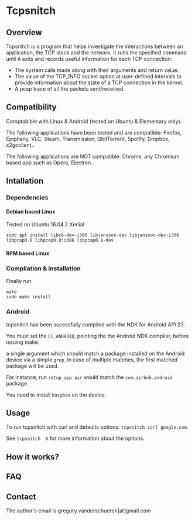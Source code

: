 # Tcpsnitch

## Overview

Tcpsnitch is a program that helps investigate the interactions between an application, the TCP stack and the network. It runs the specified command until it exits and records useful information for each TCP connection:
- The system calls made along with their arguments and return value.
- The value of the TCP\_INFO socket option at user-defined intervals to provide information about the state of a TCP connection in the kernel.
- A pcap trace of all the packets sent/received.

## Compatibility

Comptabible with Linux & Android (tested on Ubuntu & Elementary only).

The following applications have been tested and are compatible: Firefox, Epiphany, VLC, Steam, Transmission, QbitTorrent, Spotify, Dropbox, x2goclient..

The following applications are NOT compatible: Chrome, any Chromium based app such as Opera, Electron..

## Intallation

### Dependencies

#### Debian based Linux

Tested on Ubuntu 16.04.2 Xenial

```
sudo apt install libc6-dev-i386 libjansson-dev libjansson-dev:i386 libpcap0.8 libpcap0.8:i386 libpcap0.8-dev
```

#### RPM based Linux


### Compilation & installation

Finally run:
```
make
sudo make install
```

### Android

tcpsnitch has been sucessfully compiled with the NDK for Android API 23.

You must set the `CC_ANDROID`, pointing the the Android NDK compiler, before issuing make.

a single argument which should match a package installed on the Android device via a simple `grep`. In case of multiple matches, the first matched package will be used.

For instance, run `setup_app air` would match the `com.airbnb.android` package.

You need to install `busybox` on the device.
## Usage

To run tcpsnitch with curl and defaults options: `tcpsnitch curl google.com`.

See `tcpsnitch -h` for more information about the options.

## How it works?

## FAQ

## Contact

The author's email is gregory.vanderschueren[at]gmail.com
